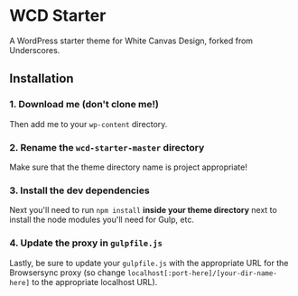 # WCD Starter

A WordPress starter theme for White Canvas Design, forked from Underscores.

## Installation

### 1. Download me (don't clone me!)

Then add me to your `wp-content` directory.

### 2. Rename the `wcd-starter-master` directory

Make sure that the theme directory name is project appropriate!

### 3. Install the dev dependencies

Next you'll need to run `npm install` **inside your theme directory** next to install the node modules you'll need for Gulp, etc.

### 4. Update the proxy in `gulpfile.js`

Lastly, be sure to update your `gulpfile.js` with the appropriate URL for the Browsersync proxy (so change `localhost[:port-here]/[your-dir-name-here]` to the appropriate localhost URL).
